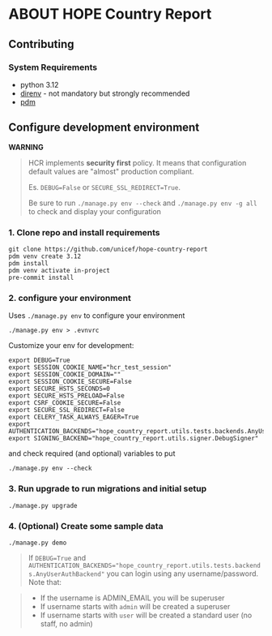 ABOUT HOPE Country Report
=========================


## Contributing

### System Requirements

- python 3.12
- [direnv](https://direnv.net/) - not mandatory but strongly recommended
- [pdm](https://pdm.fming.dev/2.9/)

## Configure development environment

**WARNING**
> HCR implements **security first** policy. It means that configuration default values are "almost" production compliant.
>
> Es. `DEBUG=False` or `SECURE_SSL_REDIRECT=True`.
>
> Be sure to run `./manage.py env --check` and  `./manage.py env -g all` to check and display your configuration



### 1. Clone repo and install requirements
    git clone https://github.com/unicef/hope-country-report
    pdm venv create 3.12
    pdm install
    pdm venv activate in-project
    pre-commit install

### 2. configure your environment

Uses `./manage.py env` to configure your environment

    ./manage.py env > .evnvrc

Customize your env for development:

    export DEBUG=True
    export SESSION_COOKIE_NAME="hcr_test_session"
    export SESSION_COOKIE_DOMAIN=""
    export SESSION_COOKIE_SECURE=False
    export SECURE_HSTS_SECONDS=0
    export SECURE_HSTS_PRELOAD=False
    export CSRF_COOKIE_SECURE=False
    export SECURE_SSL_REDIRECT=False
    export CELERY_TASK_ALWAYS_EAGER=True
    export AUTHENTICATION_BACKENDS="hope_country_report.utils.tests.backends.AnyUserAuthBackend"
    export SIGNING_BACKEND="hope_country_report.utils.signer.DebugSigner"


and check required (and optional) variables to put

    ./manage.py env --check


### 3. Run upgrade to run migrations and initial setup

    ./manage.py upgrade

### 4. (Optional) Create some sample data

    ./manage.py demo

> If `DEBUG=True` and `AUTHENTICATION_BACKENDS="hope_country_report.utils.tests.backends.AnyUserAuthBackend"` you can login using any username/password. Note that:

>   - If the username is ADMIN_EMAIL you will be superuser
>   - If username starts with `admin` will be created a superuser
>   - If username starts with `user`  will be created a standard user (no staff, no admin)
